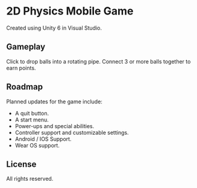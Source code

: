 # 2D Physics Mobile Game
Created using Unity 6 in Visual Studio.

## Gameplay
Click to drop balls into a rotating pipe. Connect 3 or more balls together to earn points.

## Roadmap
Planned updates for the game include:

- A quit button.
- A start menu.
- Power-ups and special abilities.
- Controller support and customizable settings.
- Android / IOS Support.
- Wear OS support.

## License
All rights reserved.
